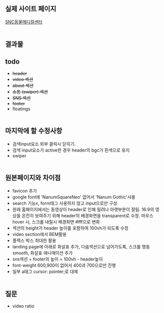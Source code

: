 ## 실제 사이트 페이지

[SNC동물메디컬센터](http://www.sncamc.co.kr/)
</br></br>

## 결과물

## todo

- ~~header~~
- ~~video 섹션~~
- ~~about 섹션~~
- ~~소통 (swiper) 섹션~~
- ~~SNS 섹션~~
- ~~footer~~
- floatings
  </br></br>

## 마지막에 할 수정사항

- 검색input요소 외부 클릭시 닫히기.
- 검색 input요소가 active한 경우 header의 bgc가 흰색으로 유지
- swiper
  </br></br>

## 원본페이지와 차이점

- favicon 추가
- google font에 'NanumSquareNeo' 없어서 'Nanum Gothic'사용
- search 기능x, form태그 사용하지 않고 input으로만 구성
- 원래 홈페이지에서는 동영상이 header로 인해 밀려나 아랫부분이 잘림. 16:9의 영상을 온전히 보여주기 위해 header의 배경화면을 transparent로 수정. 마우스 hover 시, 스크롤 내릴시 배경화면 #fff으로 변화
- 섹션의 height가 header 높이를 포함하여 100vh가 되도록 수정
- video section에서 BEM활용
- 플렉스 박스 최대한 활용
- landing page에 아래로 화살표 추가, 다음섹션으로 넘어가도록, 스크롤 행동 smooth, 화살표 애니매이션 추가
- sns섹션 + footer의 높이 = 100vh - header높이
- font-weight 600,900이 없어서 400과 700으로만 진행
- 일부 a태그 cursor: pointer;로 대체
  </br></br>

## 질문

- video ratio
